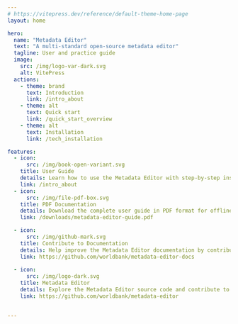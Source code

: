 ```yaml
---
# https://vitepress.dev/reference/default-theme-home-page
layout: home

hero:
  name: "Metadata Editor"
  text: "A multi-standard open-source metadata editor"
  tagline: User and practice guide
  image:
    src: /img/logo-var-dark.svg
    alt: VitePress
  actions:
    - theme: brand
      text: Introduction
      link: /intro_about
    - theme: alt
      text: Quick start
      link: /quick_start_overview
    - theme: alt
      text: Installation
      link: /tech_installation

features:
  - icon: 
      src: /img/book-open-variant.svg
    title: User Guide
    details: Learn how to use the Metadata Editor with step-by-step instructions and best practices.
    link: /intro_about
  - icon: 
      src: /img/file-pdf-box.svg
    title: PDF Documentation
    details: Download the complete user guide in PDF format for offline access.
    link: /downloads/metadata-editor-guide.pdf

  - icon:
      src: /img/github-mark.svg
    title: Contribute to Documentation
    details: Help improve the Metadata Editor documentation by contributing on GitHub.
    link: https://github.com/worldbank/metadata-editor-docs
  
  - icon: 
      src: /img/logo-dark.svg
    title: Metadata Editor
    details: Explore the Metadata Editor source code and contribute to its development on GitHub.
    link: https://github.com/worldbank/metadata-editor

  
---
```


